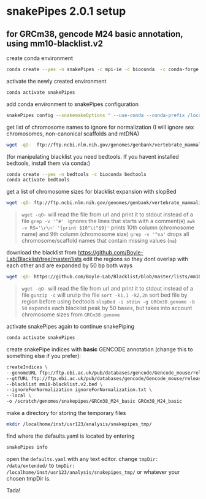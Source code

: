 # snakePipes 2.0.1 setup 
## for GRCm38, gencode M24 basic annotation, using mm10-blacklist.v2


create conda environment
```bash
conda create --yes -n snakePipes -c mpi-ie -c bioconda  -c conda-forge snakePipes
```
activate the newly created environment
```bash
conda activate snakePipes
```

add conda environment to snakePipes configuration
```bash
snakePipes config --snakemakeOptions " --use-conda --conda-prefix /localhome/inst/usr123/analysis/software/anaconda3/envs/snakePipes/"
```

get list of chromosome names to ignore for normalization (I will ignore sex chromosomes, non-canonical scaffolds and mtDNA)
```bash
wget -qO-  ftp://ftp.ncbi.nlm.nih.gov/genomes/genbank/vertebrate_mammalian/Mus_musculus/all_assembly_versions/GCA_000001635.8_GRCm38.p6/GCA_000001635.8_GRCm38.p6_assembly_report.txt | awk '{print $NF}' | grep 'random\|chrUn\|chrM\|chrX\|chrY' > ignoreForNormalization.txt
```

(for manipulating blacklist you need bedtools. If you havent installed bedtools, install them via conda:)
```bash
conda create --yes -n bedtools -c bioconda bedtools
conda activate bedtools
```

get a list of chromosome sizes for blacklist expansion with slopBed
```bash
wget -qO- ftp://ftp.ncbi.nlm.nih.gov/genomes/genbank/vertebrate_mammalian/Mus_musculus/all_assembly_versions/GCA_000001635.8_GRCm38.p6/GCA_000001635.8_GRCm38.p6_assembly_report.txt | grep -v '^#' |  awk -v RS='\r\n' '{print $10"\t"$9}' | grep -v '^na'  > GRCm38.genome
```
>`wget -qO-` will read the file from url and print it to stdout instead of a file
`grep -v '^#' ` ignores the lines that starts with a comment(`#`)
`awk -v RS='\r\n' '{print $10"\t"$9}'` prints 10th column (chromosome name) and 9th column (chromosome size)
`grep -v '^na'` drops all chromosome/scaffold names that contain missing values (`na`)

download the blacklist from https://github.com/Boyle-Lab/Blacklist/tree/master/lists
edit the regions so they dont overlap with each other and are expanded by 50 bp both ways
```bash
wget -qO- https://github.com/Boyle-Lab/Blacklist/blob/master/lists/mm10-blacklist.v2.bed.gz?raw=true | gunzip -c | sort -k1,1 -k2,2n | slopBed -i stdin -g GRCm38.genome -b 50 > mm10-blacklist.v2.bed
```

>`wget -qO-` will read the file from url and print it to stdout instead of a file
`gunzip -c` will unzip the file
`sort -k1,1 -k2,2n` sort bed file by region before using bedtools
`slopBed -i stdin -g GRCm38.genome -b 50` expands each blacklist peak by 50 bases, but takes into account chromosome sizes from `GRCm38.genome`

activate snakePipes again to continue snakePiping
```bash
conda activate snakePipes
```

create snakePipe indices with **basic** GENCODE annotation (change this to something else if you prefer):
```bash
createIndices \
--genomeURL ftp://ftp.ebi.ac.uk/pub/databases/gencode/Gencode_mouse/release_M24/GRCm38.primary_assembly.genome.fa.gz \
--gtfURL ftp://ftp.ebi.ac.uk/pub/databases/gencode/Gencode_mouse/release_M24/gencode.vM24.basic.annotation.gtf.gz \
--blacklist mm10-blacklist.v2.bed \
--ignoreForNormalization ignoreForNormalization.txt \
--local \
-o /scratch/genomes/snakepipes/GRCm38_M24_basic GRCm38_M24_basic
```

make a directory for storing the temporary files
```bash
mkdir /localhome/inst/usr123/analysis/snakepipes_tmp/
```

find where the defaults.yaml is located by entering
```bash
snakePipes info
```

open the `defaults.yaml` with any text editor. 
change `tmpDir: /data/extended/` to `tmpDir: /localhome/inst/usr123/analysis/snakepipes_tmp/` or whatever your chosen tmpDir is. 

Tada!
